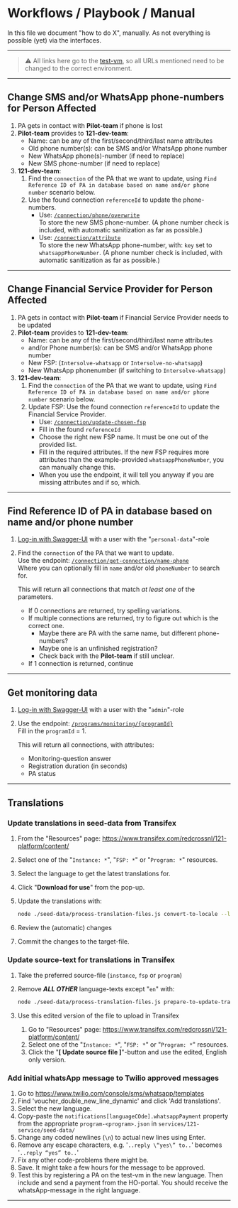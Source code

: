 # Workflows / Playbook / Manual

In this file we document "how to do X", manually. As not everything is possible (yet) via the interfaces.

---

> ⚠️ All links here go to the [test-vm](https://test-vm.121.global/), so all URLs mentioned need to be changed to the correct environment.

---

## Change SMS and/or WhatsApp phone-numbers for Person Affected

1. PA gets in contact with **Pilot-team** if phone is lost
2. **Pilot-team** provides to **121-dev-team**:
   - Name: can be any of the first/second/third/last name attributes
   - Old phone number(s): can be SMS and/or WhatsApp phone number
   - New WhatsApp phone(s)-number (if need to replace)
   - New SMS phone-number (if need to replace)
3. **121-dev-team**:
   1. Find the `connection` of the PA that we want to update, using `Find Reference ID of PA in database based on name and/or phone number` scenario below.
   2. Use the found connection `referenceId` to update the phone-numbers.
      - Use: [`/connection/phone/overwrite`](https://test-vm.121.global/121-service/docs/#/connection/post_connection_phone_overwrite)  
        To store the new SMS phone-number. (A phone number check is included, with automatic sanitization as far as possible.)
      - Use: [`/connection/attribute`](https://test-vm.121.global/121-service/docs/#/connection/post_connection_attribute)  
        To store the new WhatsApp phone-number, with: `key` set to `whatsappPhoneNumber`. (A phone number check is included, with automatic sanitization as far as possible.)

---

## Change Financial Service Provider for Person Affected

1. PA gets in contact with **Pilot-team** if Financial Service Provider needs to be updated
2. **Pilot-team** provides to **121-dev-team**:
   - Name: can be any of the first/second/third/last name attributes
   - and/or Phone number(s): can be SMS and/or WhatsApp phone number
   - New FSP: (`Intersolve-whatsapp` or `Intersolve-no-whatsapp`)
   - New WhatsApp phonenumber (if switching to `Intersolve-whatsapp`)
3. **121-dev-team**:
   1. Find the `connection` of the PA that we want to update, using `Find Reference ID of PA in database based on name and/or phone number` scenario below.
   2. Update FSP: Use the found connection `referenceId` to update the Financial Service Provider.
      - Use: [`/connection/update-chosen-fsp`](https://test-vm.121.global/121-service/docs/#/connection/post_connection_update_chosen_fsp)
      - Fill in the found `referenceId`
      - Choose the right new FSP name. It must be one out of the provided list.
      - Fill in the required attributes. If the new FSP requires more attributes than the example-provided `whatsappPhoneNumber`, you can manually change this.
      - When you use the endpoint, it will tell you anyway if you are missing attributes and if so, which.

---

## Find Reference ID of PA in database based on name and/or phone number

1. [Log-in with Swagger-UI](./README.md#api-sign-uplog-in) with a user with the "`personal-data`"-role
2. Find the `connection` of the PA that we want to update.  
   Use the endpoint: [`/connection/get-connection/name-phone`](https://test-vm.121.global/121-service/docs/#/connection/post_connection_get_connection_name_phone)  
   Where you can optionally fill in `name` and/or old `phoneNumber` to search for.

   This will return all connections that match _at least one_ of the parameters.

   - If 0 connections are returned, try spelling variations.
   - If multiple connections are returned, try to figure out which is the correct one.
     - Maybe there are PA with the same name, but different phone-numbers?
     - Maybe one is an unfinished registration?
     - Check back with the **Pilot-team** if still unclear.
   - If 1 connection is returned, continue

---

## Get monitoring data

1. [Log-in with Swagger-UI](./README.md#api-sign-uplog-in) with a user with the "`admin`"-role
2. Use the endpoint: [`/programs/monitoring/{programId}`](https://test-vm.121.global/121-service/docs/#/programs/get_programs_monitoring__programId_)  
   Fill in the `programId` = 1.

   This will return all connections, with attributes:

   - Monitoring-question answer
   - Registration duration (in seconds)
   - PA status

---

## Translations

### Update translations in seed-data from Transifex

1. From the "Resources" page: <https://www.transifex.com/redcrossnl/121-platform/content/>
2. Select one of the "`Instance: *`", "`FSP: *`" or "`Program: *`" resources.
3. Select the language to get the latest translations for.
4. Click "**Download for use**" from the pop-up.
5. Update the translations with:

   ```sh
   node ./seed-data/process-translation-files.js convert-to-locale --locale <translated-locale> --in <downloaded-file> --out <target-file> --merge
   ```

6. Review the (automatic) changes
7. Commit the changes to the target-file.

### Update source-text for translations in Transifex

1. Take the preferred source-file (`instance`, `fsp` or `program`)
2. Remove **_ALL OTHER_** language-texts except "`en`" with:

   ```sh
   node ./seed-data/process-translation-files.js prepare-to-update-transifex --in <source-file> --out <destination-file>
   ```

3. Use this edited version of the file to upload in Transifex

   1. Go to "Resources" page: <https://www.transifex.com/redcrossnl/121-platform/content/>
   2. Select one of the "`Instance: *`", "`FSP: *`" or "`Program: *`" resources.
   3. Click the "**[ Update source file ]**"-button and use the edited, English only version.

### Add initial whatsApp message to Twilio approved messages

1. Go to <https://www.twilio.com/console/sms/whatsapp/templates>
2. Find 'voucher_double_new_line_dynamic' and click 'Add translations'.
3. Select the new language.
4. Copy-paste the `notifications[languageCOde].whatsappPayment` property from the appropriate `program-<program>.json` in `services/121-service/seed-data/`
5. Change any coded newlines (`\n`) to actual new lines using Enter.
6. Remove any escape characters, e.g. '`..reply \“yes\” to..`' becomes '`..reply “yes” to..`'
7. Fix any other code-problems there might be.
8. Save. It might take a few hours for the message to be approved.
9. Test this by registering a PA on the test-vm in the new language. Then include and send a payment from the HO-portal. You should receive the whatsApp-message in the right language.

---

